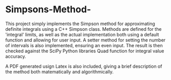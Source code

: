 # Simpsons-Method-
This project simply implements the Simpson method for approximating definite integrals using a C++ Simpson class. Methods are defined for the 'integral' limits, as well as the actual implementation both using a default function and allowing for user input. A setter method for setting the number of intervals is also implemented, ensuring an even input. The result is then checked against the SciPy Python libraries Quad function for integral value accuracy. 

A PDF generated usign Latex is also included, giving a brief description of the method both matematically and algorithmically.
